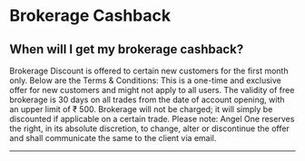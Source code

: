 # Brokerage Cashback

## When will I get my brokerage cashback?

Brokerage Discount is offered to certain new customers for the first month only. Below are the Terms & Conditions:
This is a one-time and exclusive offer for new customers and might not apply to all users.
The validity of free brokerage is 30 days on all trades from the date of account opening, with an upper limit of
₹
500.
Brokerage will not be charged; it will simply be discounted if applicable on a certain trade.
Please note: Angel One reserves the right, in its absolute discretion, to change, alter or discontinue the offer and shall communicate the same to the client via email.

---

